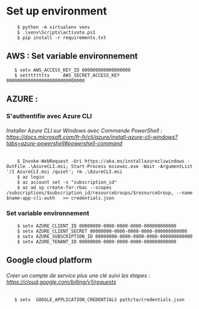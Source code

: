 
# Set up environment
        
        $ python -m virtualenv venv 
        $ .\venv\Scripts\activate.ps1
        $ pip install -r requirements.txt
        

## AWS : Set variable environnement 
       
       $ setx AWS_ACCESS_KEY_ID 000000000000000000
       $ settttttttx     AWS_SECRET_ACCESS_KEY 00000000000000000000000000000 
       


## AZURE : 

   ### S'authentifie avec Azure CLI  
   ###### Installer Azure CLI sur Windows avec Commande PowerShell : https://docs.microsoft.com/fr-fr/cli/azure/install-azure-cli-windows?tabs=azure-powershell#powershell-command
        $ Invoke-WebRequest -Uri https://aka.ms/installazurecliwindows -OutFile .\AzureCLI.msi; Start-Process msiexec.exe -Wait -ArgumentList '/I AzureCLI.msi /quiet'; rm .\AzureCLI.msi
        $ az login 
        $ az account set -s "subscription_id"
        $ az ad sp create-for-rbac --scopes /subscriptions/$subscription_id/resourceGroups/$resourceGroup, --name $name-app-cli-auth   >> credentials.json 
   
   ### Set variable environnement 
        $ setx AZURE_CLIENT_ID 00000000-0000-0000-0000-000000000000
        $ setx AZURE_CLIENT_SECRET 00000000-0000-0000-0000-000000000000
        $ setx AZURE_SUBSCRIPTION_ID 00000000-0000-0000-0000-000000000000
        $ setx AZURE_TENANT_ID 00000000-0000-0000-0000-000000000000
        


## Google cloud platform  

  ###### Créer un compte de service plus une clé suivi les étapes : https://cloud.google.com/billing/v1/requests 
       $ setx  GOOGLE_APPLICATION_CREDENTIALS path/to/credentials.json

    
